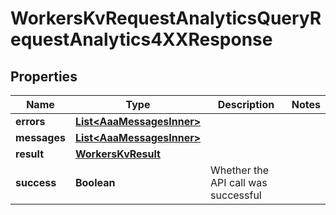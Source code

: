 

# WorkersKvRequestAnalyticsQueryRequestAnalytics4XXResponse


## Properties

| Name | Type | Description | Notes |
|------------ | ------------- | ------------- | -------------|
|**errors** | [**List&lt;AaaMessagesInner&gt;**](AaaMessagesInner.md) |  |  |
|**messages** | [**List&lt;AaaMessagesInner&gt;**](AaaMessagesInner.md) |  |  |
|**result** | [**WorkersKvResult**](WorkersKvResult.md) |  |  |
|**success** | **Boolean** | Whether the API call was successful |  |



